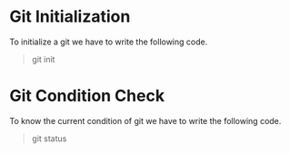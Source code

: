 # Git Initialization 
To initialize a git we have to write the following code.
> git init 

# Git Condition Check
To know the current condition of git we have to write the following code.
> git status


